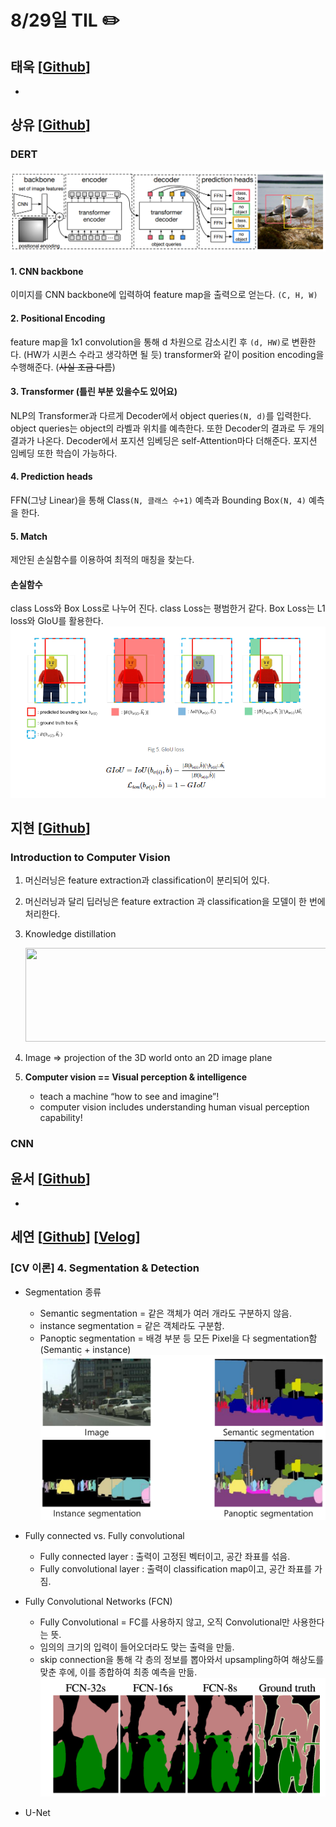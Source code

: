 # 8/29일 TIL ✏️

## 태욱 [[Github](https://github.com/K-ple)]

-

## 상유 [[Github](https://github.com/dhfpswlqkd)]
### DERT
![alt text](images/DERT_architecture.png)
#### 1. CNN backbone   
이미지를 CNN backbone에 입력하여 feature map을 출력으로 얻는다. `(C, H, W)`
#### 2. Positional Encoding   
feature map을 1x1 convolution을 통해 d 차원으로 감소시킨 후 `(d, HW)`로 변환한다. (HW가 시퀸스 수라고 생각하면 될 듯)
transformer와 같이 position encoding을 수행해준다. (~~사실 조금 다름~~)
#### 3. Transformer (틀린 부분 있을수도 있어요)   
NLP의 Transformer과 다르게 Decoder에서 object queries`(N, d)`를 입력한다. object queries는 object의 라벨과 위치를 예측한다. 또한 Decoder의 결과로 두 개의 결과가 나온다.
Decoder에서 포지션 임베딩은 self-Attention마다 더해준다. 포지션 임베딩 또한 학습이 가능하다.
#### 4. Prediction heads   
FFN(그냥 Linear)을 통해 Class`(N, 클래스 수+1)` 예측과 Bounding Box`(N, 4)` 예측을 한다.
#### 5. Match   
제안된 손실함수를 이용하여 최적의 매칭을 찾는다.

#### 손실함수
class Loss와 Box Loss로 나누어 진다. class Loss는 평범한거 같다.
Box Loss는 L1 loss와 GIoU를 활용한다.
![alt text](images/GIoU.png)


## 지현 [[Github](https://github.com/jihyun-0611)]
### Introduction to Computer Vision

1. 머신러닝은 feature extraction과 classification이 분리되어 있다.
2. 머신러닝과 달리 딥러닝은 feature extraction 과 classification을 모델이 한 번에 처리한다.
3. Knowledge distillation

   <img src="https://blog.roboflow.com/content/images/size/w1000/2023/05/data-src-image-fe4b322a-6c99-4803-9b1a-e7a038f0eb32.png" width="500" height="150"/>

4. Image ⇒ projection of the 3D world onto an 2D image plane
5. **Computer vision == Visual perception & intelligence**
   - teach a machine “how to see and imagine”!
   - computer vision includes understanding human visual perception capability!

### CNN

## 윤서 [[Github](https://github.com/myooooon)]

-

## 세연 [[Github](https://github.com/Yeon-ksy)] [[Velog](https://velog.io/@yeon-ksy/)]
### [CV 이론] 4. Segmentation & Detection
 - Segmentation 종류
    - Semantic segmentation = 같은 객체가 여러 개라도 구분하지 않음.
    - instance segmentation = 같은 객체라도 구분함.
    - Panoptic segmentation = 배경 부분 등 모든 Pixel을 다 segmentation함 (Semantic + instance)
![alt text](image.png)

- Fully connected vs. Fully convolutional
    - Fully connected layer : 출력이 고정된 벡터이고, 공간 좌표를 섞음.
    - Fully convolutional layer : 출력이 classification map이고, 공간 좌표를 가짐.
- Fully Convolutional Networks (FCN) 
    - Fully Convolutional = FC를 사용하지 않고, 오직 Convolutional만 사용한다는 뜻.
    - 임의의 크기의 입력이 들어오더라도 맞는 출력을 만듦.
    - skip connection을 통해 각 층의 정보를 뽑아와서 upsampling하여 해상도를 맞춘 후에, 이를 종합하여 최종 예측을 만듦.
    ![alt text](image-1.png)
- U-Net

